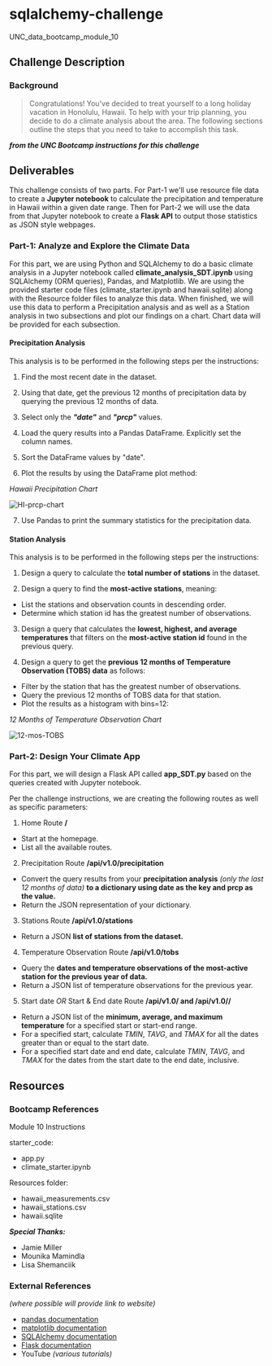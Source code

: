 # sqlalchemy-challenge
UNC_data_bootcamp_module_10

## Challenge Description
### Background
> Congratulations! You've decided to treat yourself to a long holiday vacation in Honolulu, Hawaii. To help with your trip planning, you decide to do a climate analysis about the area. The following sections outline the steps that you need to take to accomplish this task.

***from the UNC Bootcamp instructions for this challenge***

## Deliverables
This challenge consists of two parts. For Part-1 we'll use resource file data to create a __Jupyter notebook__ to calculate the precipitation and temperature in Hawaii within a given date range. Then for Part-2 we will use the data from that Jupyter notebook to create a __Flask API__ to output those statistics as JSON style webpages.

### Part-1: Analyze and Explore the Climate Data
For this part, we are using Python and SQLAlchemy to do a basic climate analysis in a Jupyter notebook called __climate_analysis_SDT.ipynb__ using SQLAlchemy (ORM queries), Pandas, and Matplotlib. We are using the provided starter code files (climate_starter.ipynb and hawaii.sqlite) along with the Resource folder files to analyze this data. When finished, we will use this data to perform a Precipitation analysis and as well as a Station analysis in two subsections and plot our findings on a chart. Chart data will be provided for each subsection.

#### Precipitation Analysis
This analysis is to be performed in the following steps per the instructions:
1) Find the most recent date in the dataset.

2) Using that date, get the previous 12 months of precipitation data by querying the previous 12 months of data.

3) Select only the ___"date"___ and ___"prcp"___ values.

4) Load the query results into a Pandas DataFrame. Explicitly set the column names.

5) Sort the DataFrame values by "date".

6) Plot the results by using the DataFrame plot method:

_Hawaii Precipitation Chart_

![HI-prcp-chart](https://github.com/SteveTuttle/sqlalchemy-challenge/blob/main/Images/HI_prcp.png)

7) Use Pandas to print the summary statistics for the precipitation data.

#### Station Analysis
This analysis is to be performed in the following steps per the instructions:
1) Design a query to calculate the __total number of stations__ in the dataset.

2) Design a query to find the __most-active stations__, meaning:
* List the stations and observation counts in descending order.
* Determine which station id has the greatest number of observations.

3) Design a query that calculates the __lowest, highest, and average temperatures__ that filters on the __most-active station id__ found in the previous query.

4) Design a query to get the __previous 12 months of Temperature Observation (TOBS) data__ as follows:
* Filter by the station that has the greatest number of observations.
* Query the previous 12 months of TOBS data for that station.
* Plot the results as a histogram with bins=12:

_12 Months of Temperature Observation Chart_

![12-mos-TOBS](https://github.com/SteveTuttle/sqlalchemy-challenge/blob/main/Images/12_mo_TOBS.png)

### Part-2: Design Your Climate App
For this part, we will design a Flask API called __app_SDT.py__ based on the queries created with Jupyter notebook.

Per the challenge instructions, we are creating the following routes as well as specific parameters:
1) Home Route
  __/__
* Start at the homepage.
* List all the available routes.

2) Precipitation Route
  __/api/v1.0/precipitation__
* Convert the query results from your __precipitation analysis__ _(only the last 12 months of data)_ __to a dictionary using date as the key and prcp as the value.__
* Return the JSON representation of your dictionary.

3) Stations Route
  __/api/v1.0/stations__
* Return a JSON __list of stations from the dataset.__

4) Temperature Observation Route
  __/api/v1.0/tobs__
* Query the __dates and temperature observations of the most-active station for the previous year of data.__
* Return a JSON list of temperature observations for the previous year.

5) Start date _OR_ Start & End date Route
  __/api/v1.0/<start> and /api/v1.0/<start>/<end>__
* Return a JSON list of the __minimum, average, and maximum temperature__ for a specified start or start-end range.
* For a specified start, calculate _TMIN_, _TAVG_, and _TMAX_ for all the dates greater than or equal to the start date.
* For a specified start date and end date, calculate _TMIN_, _TAVG_, and _TMAX_ for the dates from the start date to the end date, inclusive.

## Resources
### Bootcamp References
Module 10 Instructions

starter_code:
* app.py
* climate_starter.ipynb

Resources folder:
* hawaii_measurements.csv
* hawaii_stations.csv
* hawaii.sqlite

***Special Thanks:***
* Jamie Miller
* Mounika Mamindla
* Lisa Shemanciik

### External References
_(where possible will provide link to website)_
* [pandas documentation](https://pandas.pydata.org/docs/reference/general_functions.html)
* [matplotlib documentation](https://matplotlib.org/stable/index.html)
* [SQLAlchemy documentation](https://docs.sqlalchemy.org/en/20/)
* [Flask documentation](https://flask.palletsprojects.com/en/2.3.x/)
* YouTube _(various tutorials)_
